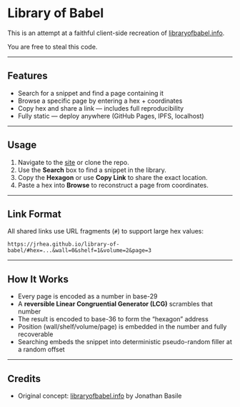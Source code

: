 # Library of Babel

This is an attempt at a faithful client-side recreation of [libraryofbabel.info](https://libraryofbabel.info).

You are free to steal this code.

---

## Features

- Search for a snippet and find a page containing it  
- Browse a specific page by entering a hex + coordinates  
- Copy hex and share a link — includes full reproducibility  
- Fully static — deploy anywhere (GitHub Pages, IPFS, localhost)

---

## Usage

1. Navigate to the [site](https://jrhea.github.io/library-of-babel) or clone the repo.
3. Use the **Search** box to find a snippet in the library.  
4. Copy the **Hexagon** or use **Copy Link** to share the exact location.  
5. Paste a hex into **Browse** to reconstruct a page from coordinates.

---

## Link Format

All shared links use URL fragments (`#`) to support large hex values:

```
https://jrhea.github.io/library-of-babel/#hex=...&wall=0&shelf=1&volume=2&page=3
```
---

## How It Works

- Every page is encoded as a number in base-29  
- A **reversible Linear Congruential Generator (LCG)** scrambles that number  
- The result is encoded to base-36 to form the “hexagon” address  
- Position (wall/shelf/volume/page) is embedded in the number and fully recoverable  
- Searching embeds the snippet into deterministic pseudo-random filler at a random offset

---

## Credits

- Original concept: [libraryofbabel.info](https://libraryofbabel.info) by Jonathan Basile  

